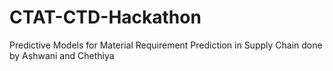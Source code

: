# CTAT-CTD-Hackathon
Predictive Models for Material Requirement Prediction in Supply Chain done by Ashwani and Chethiya 
